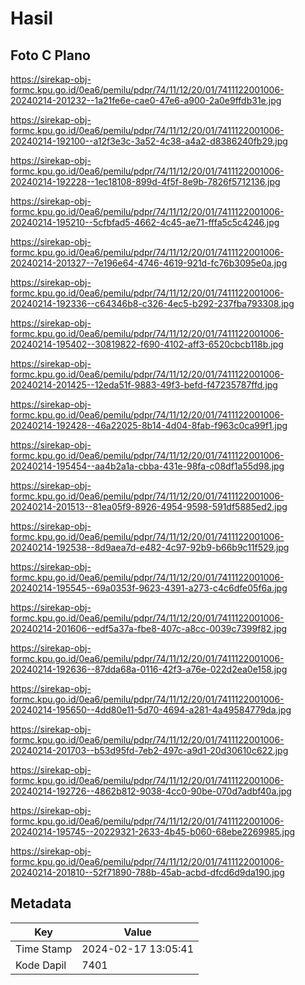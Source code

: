 # Hasil

## Foto C Plano

https://sirekap-obj-formc.kpu.go.id/0ea6/pemilu/pdpr/74/11/12/20/01/7411122001006-20240214-201232--1a21fe6e-cae0-47e6-a900-2a0e9ffdb31e.jpg

https://sirekap-obj-formc.kpu.go.id/0ea6/pemilu/pdpr/74/11/12/20/01/7411122001006-20240214-192100--a12f3e3c-3a52-4c38-a4a2-d8386240fb29.jpg

https://sirekap-obj-formc.kpu.go.id/0ea6/pemilu/pdpr/74/11/12/20/01/7411122001006-20240214-192228--1ec18108-899d-4f5f-8e9b-7826f5712136.jpg

https://sirekap-obj-formc.kpu.go.id/0ea6/pemilu/pdpr/74/11/12/20/01/7411122001006-20240214-195210--5cfbfad5-4662-4c45-ae71-fffa5c5c4246.jpg

https://sirekap-obj-formc.kpu.go.id/0ea6/pemilu/pdpr/74/11/12/20/01/7411122001006-20240214-201327--7e196e64-4746-4619-921d-fc76b3095e0a.jpg

https://sirekap-obj-formc.kpu.go.id/0ea6/pemilu/pdpr/74/11/12/20/01/7411122001006-20240214-192336--c64346b8-c326-4ec5-b292-237fba793308.jpg

https://sirekap-obj-formc.kpu.go.id/0ea6/pemilu/pdpr/74/11/12/20/01/7411122001006-20240214-195402--30819822-f690-4102-aff3-6520cbcb118b.jpg

https://sirekap-obj-formc.kpu.go.id/0ea6/pemilu/pdpr/74/11/12/20/01/7411122001006-20240214-201425--12eda51f-9883-49f3-befd-f47235787ffd.jpg

https://sirekap-obj-formc.kpu.go.id/0ea6/pemilu/pdpr/74/11/12/20/01/7411122001006-20240214-192428--46a22025-8b14-4d04-8fab-f963c0ca99f1.jpg

https://sirekap-obj-formc.kpu.go.id/0ea6/pemilu/pdpr/74/11/12/20/01/7411122001006-20240214-195454--aa4b2a1a-cbba-431e-98fa-c08df1a55d98.jpg

https://sirekap-obj-formc.kpu.go.id/0ea6/pemilu/pdpr/74/11/12/20/01/7411122001006-20240214-201513--81ea05f9-8926-4954-9598-591df5885ed2.jpg

https://sirekap-obj-formc.kpu.go.id/0ea6/pemilu/pdpr/74/11/12/20/01/7411122001006-20240214-192538--8d9aea7d-e482-4c97-92b9-b66b9c11f529.jpg

https://sirekap-obj-formc.kpu.go.id/0ea6/pemilu/pdpr/74/11/12/20/01/7411122001006-20240214-195545--69a0353f-9623-4391-a273-c4c6dfe05f6a.jpg

https://sirekap-obj-formc.kpu.go.id/0ea6/pemilu/pdpr/74/11/12/20/01/7411122001006-20240214-201606--edf5a37a-fbe8-407c-a8cc-0039c7399f82.jpg

https://sirekap-obj-formc.kpu.go.id/0ea6/pemilu/pdpr/74/11/12/20/01/7411122001006-20240214-192636--87dda68a-0116-42f3-a76e-022d2ea0e158.jpg

https://sirekap-obj-formc.kpu.go.id/0ea6/pemilu/pdpr/74/11/12/20/01/7411122001006-20240214-195650--4dd80e11-5d70-4694-a281-4a49584779da.jpg

https://sirekap-obj-formc.kpu.go.id/0ea6/pemilu/pdpr/74/11/12/20/01/7411122001006-20240214-201703--b53d95fd-7eb2-497c-a9d1-20d30610c622.jpg

https://sirekap-obj-formc.kpu.go.id/0ea6/pemilu/pdpr/74/11/12/20/01/7411122001006-20240214-192726--4862b812-9038-4cc0-90be-070d7adbf40a.jpg

https://sirekap-obj-formc.kpu.go.id/0ea6/pemilu/pdpr/74/11/12/20/01/7411122001006-20240214-195745--20229321-2633-4b45-b060-68ebe2269985.jpg

https://sirekap-obj-formc.kpu.go.id/0ea6/pemilu/pdpr/74/11/12/20/01/7411122001006-20240214-201810--52f71890-788b-45ab-acbd-dfcd6d9da190.jpg


## Metadata

| Key        | Value               |
| ---------- | ------------------- |
| Time Stamp | 2024-02-17 13:05:41 |
| Kode Dapil | 7401                |



